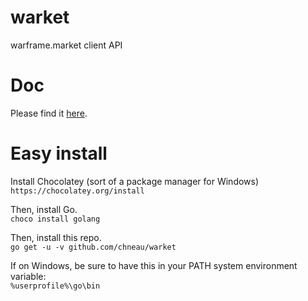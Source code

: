 # warket
warframe.market client API

# Doc
Please find it [here](https://docs.google.com/document/d/1121cjBNN4BeZdMBGil6Qbuqse-sWpEXPpitQH5fb_Fo/edit#heading=h.irwashnbboeo).  

# Easy install
Install Chocolatey (sort of a package manager for Windows)  
`https://chocolatey.org/install`  

Then, install Go.  
`choco install golang`

Then, install this repo.  
`go get -u -v github.com/chneau/warket`

If on Windows, be sure to have this in your PATH system environment variable:  
`%userprofile%\go\bin`
